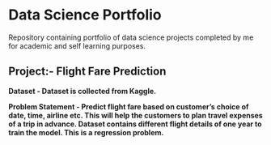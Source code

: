 # Data Science Portfolio

Repository containing portfolio of data science projects completed by me for academic and self learning purposes.

## Project:- Flight Fare Prediction
<b> Dataset <b>- Dataset is collected from Kaggle.
  
<b> Problem Statement <b>- Predict flight fare based on customer’s choice of date, time, airline etc. This will help the customers to plan travel expenses of a trip in advance. 
Dataset contains different flight details of one year to train the model. This is a regression problem.
